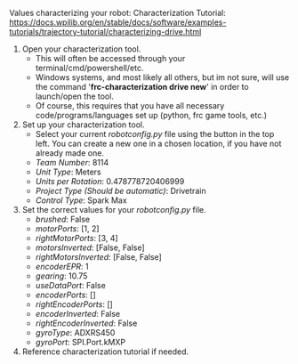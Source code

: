 Values characterizing your robot:
Characterization Tutorial: https://docs.wpilib.org/en/stable/docs/software/examples-tutorials/trajectory-tutorial/characterizing-drive.html

1. Open your characterization tool.
	- This will often be accessed through your terminal/cmd/powershell/etc. 
	- Windows systems, and most likely all others, but im not sure, will use the command '**frc-characterization drive new**' in order to launch/open the tool.
	- Of course, this requires that you have all necessary code/programs/languages set up (python, frc game tools, etc.)
2. Set up your characterization tool.
	- Select your current *robotconfig.py* file using the button in the top left. You can create a new one in a chosen location, if you have not already made one. 
	- *Team Number*: 8114
	- *Unit Type*: Meters
	- *Units per Rotation*: 0.478778720406999
	- *Project Type (Should be automatic)*: Drivetrain
	- *Control Type*: Spark Max
3. Set the correct values for your *robotconfig.py* file.
	- *brushed*: False
	- *motorPorts*: [1, 2]
	- *rightMotorPorts*: [3, 4]
	- *motorsInverted*: [False, False]
	- *rightMotorsInverted*: [False, False]
	- *encoderEPR*: 1
	- *gearing*: 10.75
	- *useDataPort*: False
	- *encoderPorts*: []
	- *rightEncoderPorts*: []
	- *encoderInverted*: False
	- *rightEncoderInverted*: False
	- *gyroType*: ADXRS450
	- *gyroPort*: SPI.Port.kMXP
4. Reference characterization tutorial if needed.
